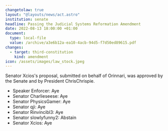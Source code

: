 ```yaml
---
changetolaw: true
layout: "@layouts/news/act.astro"
institution: senate
headline: Passing the Judicial Systems Reformation Amendment
date: 2022-08-13 18:00:00 +01:00
document:
  type: local-file
  value: /archive/a3e6b12a-ea10-4acb-94d5-f7d50ed89615.pdf
changes:
  - target: third-constitution
    kind: amendment
icon: /assets/images/law_stock.jpeg
---
```

Senator Xcios's proposal, submitted on behalf of Orinnari, was approved by the Senate and by President ChrisChrispie.<!--more-->

- Speaker Enforcer: Aye
- Senator Charlieseese: Aye
- Senator PhysicsGamer: Aye
- Senator qji: Aye
- Senator Rinvincibl3: Aye
- Senator slowlyfunny2: Abstain
- Senator Xcios: Aye
